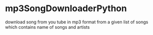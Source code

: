 # mp3SongDownloaderPython
download song from you tube in mp3 format from a given list of songs which contains name of songs and artists
